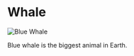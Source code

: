 # Whale

![Blue Whale](https://lirp.cdn-website.com/a67897e8/dms3rep/multi/opt/blue-whale-412255e2-960w.jpg)

Blue whale is the biggest animal in Earth.